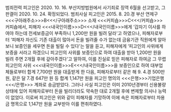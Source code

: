 범죄전력
피고인은 2020. 10. 16. 부산지방법원에서 사기죄로 징역 6월을 선고받고, 그 판결이 2020. 10. 24. 확정되었다.
범죄사실
피고인은 2015. 8. 20.경 부산 연제구 <<<구아래주소>>>B<<</구아래주소>>> 소재 <<<커피숍>>>C<<</커피숍>>> 커피숍에서, 피해자 <<<내국인이름>>>D<<</내국인이름>>>에게 ‘갑자기 이사를 하여야 하는데 전세보증금이 부족하니 1,200만 원을 빌려 달라'고 하였으나, 피해자로부터 ‘피해자 자신도 기존 대출이 많아서 돈을 빌려줄 수가 없는데 금융기관 직원에게 알아보니 보증인을 세우면 돈을 빌릴 수 있다'는 말을 듣고, 피해자에게 ‘피고인의 사위에게 보증을 서라고 하겠으니 피고인의 사위를 보증인으로 하여 대출을 받아 1,200만 원을 빌려 주면 2개월 후에 갚아주겠다'고 말하여, 이를 진실로 믿은 피해자로 하여금 그 무렵 피고인의 사위 <<<내국인이름>>>E<<</내국인이름>>>을 보증인으로 하여 대부업체들로부터 합계 7,700만 원을 대출받게 한 다음, 피해자로부터 같은 해 9. 4.경 500만 원, 같은 달 7.경 647만 원 등 합계 1,147만 원을 피고인 명의의 <<<은행>>>기업은행<<</은행>>> 계좌로 송금받았다.
그러나 사실 피고인은 이미 2010년경부터 신용불량 상태에 있어 피해자로부터 돈을 빌리더라도 약속한 대로 2개월 후에 변제할 의사나 능력이 없었다.
이로써 피고인은 위와 같이 피해자를 기망하여 이에 속은 피해자로부터 차용금 명목으로 1,147만 원을 교부받아 이를 편취하였다.